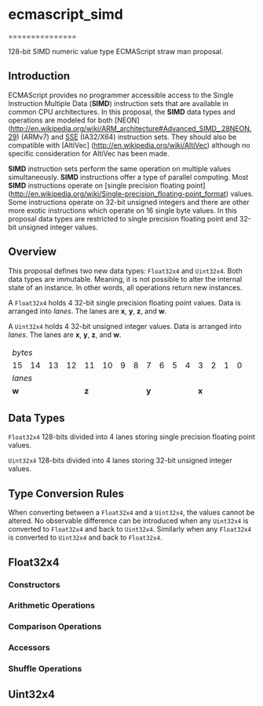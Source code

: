 # ecmascript_simd
===============

128-bit SIMD numeric value type ECMAScript straw man proposal.

## Introduction

ECMAScript provides no programmer accessible access to the Single Instruction
Multiple Data \(**SIMD**\) instruction sets that are available in common CPU
architectures. In this proposal, the **SIMD** data types and operations are
modeled for both [NEON]
(http://en.wikipedia.org/wiki/ARM_architecture#Advanced_SIMD_.28NEON.29) (ARMv7)
and [SSE](http://en.wikipedia.org/wiki/Streaming_SIMD_Extensions) (IA32/X64)
instruction sets. They should also be compatible with [AltiVec]
(http://en.wikipedia.org/wiki/AltiVec) although no specific consideration for
AltiVec has been made.

**SIMD** instruction sets perform the same operation on multiple values
simultaneously. **SIMD** instructions offer a type of parallel computing. Most
**SIMD** instructions operate on [single precision floating point]
(http://en.wikipedia.org/wiki/Single-precision_floating-point_format) values.
Some instructions operate on 32-bit unsigned integers and there are other more
exotic instructions which operate on 16 single byte values. In this proposal
data types are restricted to single precision floating point and 32-bit
unsigned integer values.

## Overview

This proposal defines two new data types: `Float32x4` and `Uint32x4`. Both data
types are immutable. Meaning, it is not possible to alter the internal state of
an instance. In other words, all operations return new instances.

A `Float32x4` holds 4 32-bit single precision floating point values. Data is
arranged into _lanes_. The lanes are **x**, **y**, **z**, and **w**.

A `Uint32x4` holds 4 32-bit unsigned integer values. Data is arranged into
_lanes_. The lanes are **x**, **y**, **z**, and **w**.

<table>
<thead>
<tr>
<td colspan="16"><i>bytes</i></td>
</tr>
<tr>
<td>15</td>
<td>14</td>
<td>13</td>
<td>12</td>
<td>11</td>
<td>10</td>
<td>9</td>
<td>8</td>
<td>7</td>
<td>6</td>
<td>5</td>
<td>4</td>
<td>3</td>
<td>2</td>
<td>1</td>
<td>0</td>
</tr>
<tr>
<td colspan="16"><i>lanes</i></td>
</tr>
<tr>
<td colspan="4"><b>w</b></td>
<td colspan="4"><b>z</b></td>
<td colspan="4"><b>y</b></td>
<td colspan="4"><b>x</b></td>
</table>

## Data Types

`Float32x4` 128-bits divided into 4 lanes storing single precision floating
point values.

`Uint32x4` 128-bits divided into 4 lanes storing 32-bit unsigned integer values.

## Type Conversion Rules

When converting between a `Float32x4` and a `Uint32x4`, the values cannot
be altered. No observable difference can be introduced when any `Uint32x4`
is converted to `Float32x4` and back to `Uint32x4`. Similarly when any
`Float32x4` is converted to `Uint32x4` and back to `Float32x4`.

## Float32x4

### Constructors


### Arithmetic Operations

### Comparison Operations

### Accessors

### Shuffle Operations

## Uint32x4

